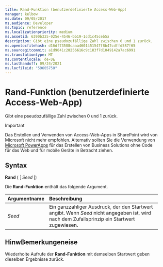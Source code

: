 ```yaml
---
title: Rand-Funktion (benutzerdefinierte Access-Web-App)
manager: kelbow
ms.date: 09/05/2017
ms.audience: Developer
ms.topic: reference
ms.localizationpriority: medium
ms.assetid: 6390b325-025e-4546-bb19-1cd1c45ceb5a
description: Gibt eine pseudozufällige Zahl zwischen 0 und 1 zurück.
ms.openlocfilehash: d16df73588caaa4601451547f8b47cdffd587f65
ms.sourcegitcommit: a1d9041c20256616c9c183f7d1049142a7ac6991
ms.translationtype: MT
ms.contentlocale: de-DE
ms.lasthandoff: 09/24/2021
ms.locfileid: "59605750"
---
```

# <a name="rand-function-access-custom-web-app"></a>Rand-Funktion (benutzerdefinierte Access-Web-App)

Gibt eine pseudozufällige Zahl zwischen 0 und 1 zurück.
  
> [!IMPORTANT]
> Das Erstellen und Verwenden von Access-Web-Apps in SharePoint wird von Microsoft nicht mehr empfohlen. Alternativ sollten Sie die Verwendung von [Microsoft PowerApps](https://powerapps.microsoft.com/en-us/) für das Erstellen von Business Solutions ohne Code für das Web und für mobile Geräte in Betracht ziehen. 
  
## <a name="syntax"></a>Syntax

 **Rand** ( [  *Seed*  ]) 
  
Die **Rand-Funktion** enthält das folgende Argument. 
  
|**Argumentname**|**Beschreibung**|
|:-----|:-----|
| *Seed*  <br/> |Ein ganzzahliger Ausdruck, der den Startwert angibt. Wenn  *Seed*  nicht angegeben ist, wird nach dem Zufallsprinzip ein Startwert zugewiesen.  <br/> |
   
## <a name="remarks"></a>HinwBemerkungeneise

Wiederholte Aufrufe der **Rand-Funktion** mit demselben Startwert geben dieselben Ergebnisse zurück. 
  

